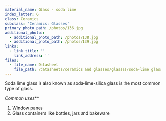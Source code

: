 ```yaml
---
material_name: Glass - soda lime
index_letter: G
class: Ceramics
subclass: 'Ceramics: Glasses'
primary_photo_path: /photos/136.jpg
additional_photos:
  - additional_photo_path: /photos/138.jpg
  - additional_photo_path: /photos/139.jpg
links:
  - link_title: ''
    link_address: ''
files:
  - file_name: Datasheet
    file_path: /datasheets/ceramics and glasses/glasses/soda-lime glass.pdf
---
```


Soda lime glass is also known as soda-lime-silica glass is the most common type of glass.

*Common uses*\*\*

1. Window panes
2. Glass containers like bottles, jars and bakeware